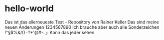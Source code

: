 # hello-world
Das ist das allerneueste Test - Repository von Rainer Keller
Das sind meine neuen Änderungen 1234567890
Ich brauche aber auch alle Sonderzeichen !"§$%&/()=?*'@#-.,;:
Kann das jeder sehen
 
